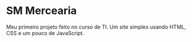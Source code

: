 # SM Mercearia
 Meu primeiro projeto feito no curso de TI. Um site simples usando HTML, CSS e um pouco de JavaScript.

